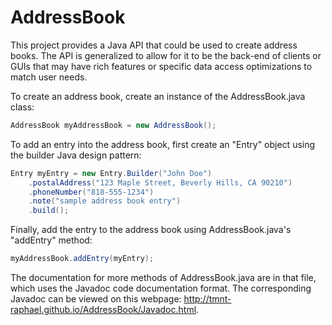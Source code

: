 # AddressBook
This project provides a Java API that could be used to create address books. The API is generalized to allow for it to be the back-end of clients or GUIs that may have rich features or specific data access optimizations to match user needs.

To create an address book, create an instance of the AddressBook.java class:

```java
AddressBook myAddressBook = new AddressBook();
```

To add an entry into the address book, first create an "Entry" object using the builder Java design pattern:

```java
Entry myEntry = new Entry.Builder("John Doe")
    .postalAddress("123 Maple Street, Beverly Hills, CA 90210")
    .phoneNumber("818-555-1234")
    .note("sample address book entry")
    .build();
```

Finally, add the entry to the address book using AddressBook.java's "addEntry" method:

```java
myAddressBook.addEntry(myEntry);
```

The documentation for more methods of AddressBook.java are in that file, which uses the Javadoc code documentation format. The corresponding Javadoc can be viewed on this webpage: http://tmnt-raphael.github.io/AddressBook/Javadoc.html.
